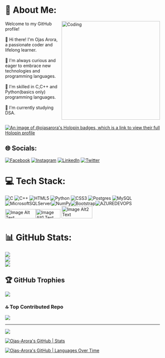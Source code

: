 # 💫 About Me:
<img align ="right" alt="Coding"  width="320"  src="https://cdn.dribbble.com/users/4708248/screenshots/14864517/media/b062fc11710dae270fd4d914a6ff3f60.gif">
Welcome to my GitHub profile!<br><br>👋 Hi there! I'm Ojas Arora, a passionate coder and lifelong learner.<br><br>🌱 I'm always curious and eager to embrace new technologies and programming languages.<br><br>🔧 I'm skilled in C,C++ and Python(basics only) programming languages.<br><br>🎯 I'm currently studying DSA.<br><br>

[![An image of @ojasarora's Holopin badges, which is a link to view their full Holopin profile](https://holopin.me/ojasarora)](https://holopin.io/@ojasarora)


## 🌐 Socials: 
[![Facebook](https://img.shields.io/badge/Facebook-%231877F2.svg?logo=Facebook&logoColor=white)](https://facebook.com/ojas.arora14@gmail.com) [![Instagram](https://img.shields.io/badge/Instagram-%23E4405F.svg?logo=Instagram&logoColor=white)](https://instagram.com/ojas.arora14) [![LinkedIn](https://img.shields.io/badge/LinkedIn-%230077B5.svg?logo=linkedin&logoColor=white)](https://linkedin.com/in/ojas-arora-34910a24b/) [![Twitter](https://img.shields.io/badge/Twitter-%231DA1F2.svg?logo=Twitter&logoColor=white)](https://twitter.com/@OjasArora2314)

# 💻 Tech Stack:
![C](https://img.shields.io/badge/c-%2300599C.svg?style=for-the-badge&logo=c&logoColor=white) ![C++](https://img.shields.io/badge/c++-%2300599C.svg?style=for-the-badge&logo=c%2B%2B&logoColor=white) ![HTML5](https://img.shields.io/badge/html5-%23E34F26.svg?style=for-the-badge&logo=html5&logoColor=white) ![Python](https://img.shields.io/badge/python-3670A0?style=for-the-badge&logo=python&logoColor=ffdd54) ![CSS3](https://img.shields.io/badge/css3-%231572B6.svg?style=for-the-badge&logo=css3&logoColor=white) ![Postgres](https://img.shields.io/badge/postgres-%23316192.svg?style=for-the-badge&logo=postgresql&logoColor=white) ![MySQL](https://img.shields.io/badge/mysql-%2300000f.svg?style=for-the-badge&logo=mysql&logoColor=white) ![MicrosoftSQLServer](https://img.shields.io/badge/Microsoft%20SQL%20Server-CC2927?style=for-the-badge&logo=microsoft%20sql%20server&logoColor=white)![NumPy](https://img.shields.io/badge/numpy-%23013243.svg?style=for-the-badge&logo=numpy&logoColor=white)![Bootstrap](https://img.shields.io/badge/bootstrap-%238511FA.svg?style=for-the-badge&logo=bootstrap&logoColor=white)![AZUREDEVOPS](https://img.shields.io/badge/azuredevops-0078D7.svg?style=for-the-badge&logo=azuredevops&logoColor=white&color=%230078D7)<img src="https://www.shutterstock.com/image-vector/dbms-mean-database-management-system-260nw-1858108441.jpg" alt="Image Alt Text" width="100" height="30"><img src="https://codelearnstorage.s3.amazonaws.com/CodeCamp/CodeCamp/Upload/Course/fa2bdb40f4e449dca4514de8c8bca52d.jpg" alt="Image Alt1 Text" width="80" height="30">
<img src="https://play-lh.googleusercontent.com/bdi2hi2NwOnrdcP6jp2tS2t8hxVa-_fYTfQUmTz2l8dSQqS6JJp9coozgEPIyVWEumzi" alt="Image Alt2 Text" width="100" height="40">


# 📊 GitHub Stats:
![](https://github-readme-stats.vercel.app/api?username=Ojas-Arora&theme=blue-green&hide_border=false&include_all_commits=true&count_private=true)<br/>
![](https://github-readme-streak-stats.herokuapp.com/?user=Ojas-Arora&theme=blue-green&hide_border=false)<br/>
![](https://github-readme-stats.vercel.app/api/top-langs/?username=Ojas-Arora&theme=blue-green&hide_border=false&include_all_commits=true&count_private=true&layout=compact)


## 🏆 GitHub Trophies
![](https://github-profile-trophy.vercel.app/?username=Ojas-Arora&theme=radical&no-frame=false&no-bg=false&margin-w=4)

### 🔝 Top Contributed Repo
![](https://github-contributor-stats.vercel.app/api?username=Ojas-Arora&limit=5&theme=radical&combine_all_yearly_contributions=true)

---
[![](https://visitcount.itsvg.in/api?id=Ojas-Arora&icon=0&color=1)](https://visitcount.itsvg.in)

[![Ojas-Arora's GitHub | Stats](https://stats.quine.sh/Ojas-Arora/github?theme=dark)](https://quine.sh?utm_source=widgets&utm_campaign=Ojas-Arora)

[![Ojas-Arora's GitHub | Languages Over Time](https://stats.quine.sh/Ojas-Arora/languages-over-time?theme=dark)](https://quine.sh?utm_source=widgets&utm_campaign=Ojas-Arora)
<!-- Proudly created with GPRM ( https://gprm.itsvg.in ) -->
